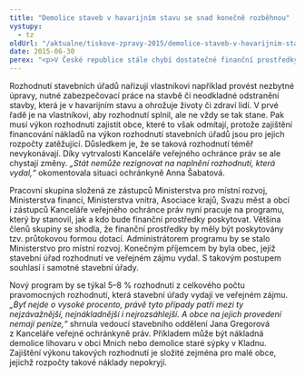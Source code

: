 ```yaml
---
title: "Demolice staveb v havarijním stavu se snad konečně rozběhnou"
vystupy:
  - tz
oldUrl: "/aktualne/tiskove-zpravy-2015/demolice-staveb-v-havarijnim-stavu-se-snad-konecne-rozbehnou"
date: 2015-06-30
perex: "<p>V České republice stále chybí dostatečné finanční prostředky pro zajištění nuceného výkonu rozhodnutí stavebních úřadů vydávaných ve veřejném zájmu, pokud vlastník dobrovolně rozhodnutí nesplní. Na problém upozorňuje kancelář ombudsmana již od roku 2004 a nyní, po jedenácti letech, se program financování exekucí připravuje.</p>"
---
```


<!-- imported from the old website -->

<p>Rozhodnutí stavebních úřadů nařizují vlastníkovi například provést nezbytné úpravy, nutné zabezpečovací práce na stavbě či neodkladné odstranění stavby, která je v havarijním stavu a ohrožuje životy či zdraví lidí. V prvé řadě je na vlastníkovi, aby rozhodnutí splnil, ale ne vždy se tak stane. Pak musí výkon rozhodnutí zajistit obce, které to však odmítají, protože zajištění financování nákladů na výkon rozhodnutí stavebních úřadů jsou pro jejich rozpočty zatěžující. Důsledkem je, že se taková rozhodnutí téměř nevykonávají. Díky vytrvalosti Kanceláře veřejného ochránce práv se ale chystají změny. <em>„Stát nemůže rezignovat na naplnění rozhodnutí, která vydal,“</em> okomentovala situaci ochránkyně Anna Šabatová. </p><p>Pracovní skupina složená ze zástupců Ministerstva pro místní rozvoj, Ministerstva financí, Ministerstva vnitra, Asociace krajů, Svazu měst a obcí i zástupců Kanceláře veřejného ochránce práv nyní pracuje na programu, který by stanovil, jak a kdo bude finanční prostředky poskytovat. Většina členů skupiny se shodla, že finanční prostředky by měly být poskytovány tzv. průtokovou formou dotací. Administrátorem programu by se stalo Ministerstvo pro místní rozvoj. Konečným příjemcem by byla obec, jejíž stavební úřad rozhodnutí ve veřejném zájmu vydal. S takovým postupem souhlasí i samotné stavební úřady. </p><p>Nový program by se týkal 5–8 % rozhodnutí z celkového počtu pravomocných rozhodnutí, která stavební úřady vydají ve veřejném zájmu. <em>„Byť nejde o vysoké procento, právě tyto případy patří mezi ty nejzávažnější, nejnákladnější i nejrozsáhlejší. A obce na jejich provedení nemají peníze,“</em> shrnula vedoucí stavebního oddělení Jana Gregorová z Kanceláře veřejné ochránkyně práv. Příkladem může být nákladná demolice lihovaru v obci Mnich nebo demolice staré sýpky v Kladnu. Zajištění výkonu takových rozhodnutí je složité zejména pro malé obce, jejichž rozpočty takové náklady nepokryjí.</p>
